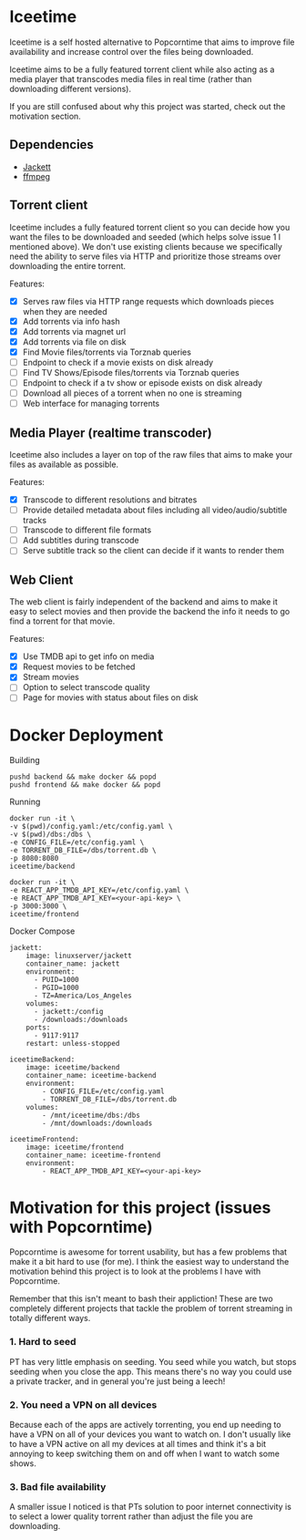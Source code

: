 # Iceetime

Iceetime is a self hosted alternative to Popcorntime that aims to improve file availability and increase control over the files being downloaded.

Iceetime aims to be a fully featured torrent client while also acting as a media player that transcodes media files in real time (rather than downloading different versions).

If you are still confused about why this project was started, check out the motivation section.

## Dependencies
- [Jackett](https://github.com/Jackett/Jackett)
- [ffmpeg](https://ffmpeg.org/)

## Torrent client
Iceetime includes a fully featured torrent client so you can decide how you want the files to be downloaded and seeded (which helps solve issue 1 I mentioned above). We don't use existing clients because we specifically need the ability to serve files via HTTP and prioritize those streams over downloading the entire torrent.

Features:
- [x] Serves raw files via HTTP range requests which downloads pieces when they are needed
- [x] Add torrents via info hash
- [x] Add torrents via magnet url
- [x] Add torrents via file on disk
- [x] Find Movie files/torrents via Torznab queries
- [ ] Endpoint to check if a movie exists on disk already
- [ ] Find TV Shows/Episode files/torrents via Torznab queries
- [ ] Endpoint to check if a tv show or episode exists on disk already
- [ ] Download all pieces of a torrent when no one is streaming
- [ ] Web interface for managing torrents

## Media Player (realtime transcoder)
Iceetime also includes a layer on top of the raw files that aims to make your files as available as possible.

Features:
- [x] Transcode to different resolutions and bitrates
- [ ] Provide detailed metadata about files including all video/audio/subtitle tracks
- [ ] Transcode to different file formats
- [ ] Add subtitles during transcode
- [ ] Serve subtitle track so the client can decide if it wants to render them

## Web Client
The web client is fairly independent of the backend and aims to make it easy to select movies and then provide the backend the info it needs to go find a torrent for that movie.

Features:
- [x] Use TMDB api to get info on media
- [x] Request movies to be fetched
- [x] Stream movies
- [ ] Option to select transcode quality
- [ ] Page for movies with status about files on disk

# Docker Deployment

Building
```
pushd backend && make docker && popd
pushd frontend && make docker && popd
```

Running
```
docker run -it \
-v $(pwd)/config.yaml:/etc/config.yaml \
-v $(pwd)/dbs:/dbs \
-e CONFIG_FILE=/etc/config.yaml \
-e TORRENT_DB_FILE=/dbs/torrent.db \
-p 8080:8080
iceetime/backend

docker run -it \
-e REACT_APP_TMDB_API_KEY=/etc/config.yaml \
-e REACT_APP_TMDB_API_KEY=<your-api-key> \
-p 3000:3000 \
iceetime/frontend
```

Docker Compose

```
jackett:
    image: linuxserver/jackett
    container_name: jackett
    environment:
      - PUID=1000
      - PGID=1000
      - TZ=America/Los_Angeles
    volumes:
      - jackett:/config
      - /downloads:/downloads
    ports:
      - 9117:9117
    restart: unless-stopped

iceetimeBackend:
    image: iceetime/backend
    container_name: iceetime-backend
    environment:
        - CONFIG_FILE=/etc/config.yaml
        - TORRENT_DB_FILE=/dbs/torrent.db
    volumes:
        - /mnt/iceetime/dbs:/dbs
        - /mnt/downloads:/downloads

iceetimeFrontend:
    image: iceetime/frontend
    container_name: iceetime-frontend
    environment:
        - REACT_APP_TMDB_API_KEY=<your-api-key>
```

# Motivation for this project (issues with Popcorntime)

Popcorntime is awesome for torrent usability, but has a few problems that make it a bit hard to use (for me). I think the easiest way to understand the motivation behind this project is to look at the problems I have with Popcorntime.

Remember that this isn't meant to bash their appliction! These are two completely different projects that tackle the problem of torrent streaming in totally different ways.

### 1. Hard to seed
PT has very little emphasis on seeding. You seed while you watch, but stops seeding when you close the app. This means there's no way you could use a private tracker, and in general you're just being a leech!

### 2. You need a VPN on all devices
Because each of the apps are actively torrenting, you end up needing to have a VPN on all of your devices you want to watch on. I don't usually like to have a VPN active on all my devices at all times and think it's a bit annoying to keep switching them on and off when I want to watch some shows.

### 3. Bad file availability
A smaller issue I noticed is that PTs solution to poor internet connectivity is to select a lower quality torrent rather than adjust the file you are downloading.

